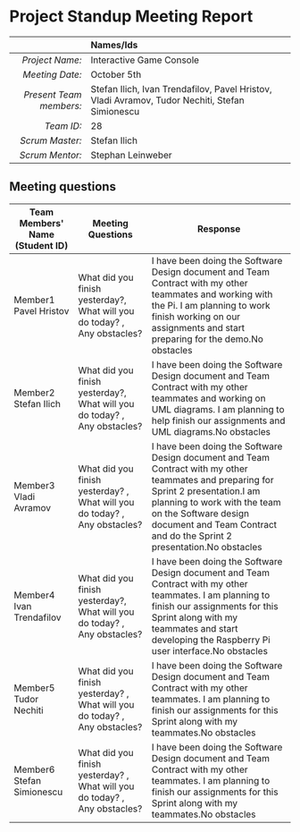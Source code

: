 # Project Standup Meeting Report 

|                          | **Names/Ids**  |
|-------------------------:|:---------------|
| *Project Name:*          |     Interactive Game Console  |
| *Meeting Date:*          |    October 5th |
| *Present Team members:*  |  Stefan Ilich, Ivan Trendafilov, Pavel Hristov, Vladi Avramov, Tudor Nechiti, Stefan Simionescu|
| *Team ID:*               |     28           |
| *Scrum  Master:*         |    Stefan Ilich|
| *Scrum  Mentor:*         |     Stephan Leinweber  |
 
## Meeting questions



| **Team Members' Name (Student ID)** | **Meeting Questions** | **Response**  |
|-------------------------------------|-----------------------|---------------|
| Member1      Pavel Hristov          |   What did you finish yesterday?, What will you do today? , Any obstacles?   |I have been doing the Software Design document and Team Contract with my other teammates and working with the Pi. I am planning to work finish working on our assignments and start preparing for the demo.No obstacles        |
| Member2      Stefan Ilich           |  What did you finish yesterday?, What will you do today?  , Any obstacles?   |I have been doing the Software Design document and Team Contract with my other teammates and working on UML diagrams. I am planning to help finish our assignments and UML diagrams.No obstacles         |
| Member3      Vladi Avramov          |  What did you finish yesterday? ,  What will you do today?  , Any obstacles? |I have been doing the Software Design document and Team Contract with my other teammates and preparing for Sprint 2 presentation.I am planning to work with the team on the Software design document and Team Contract and do the Sprint 2 presentation.No obstacles        |
| Member4      Ivan Trendafilov       |  What did you finish yesterday?, What will you do today?  ,  Any obstacles?  |I have been doing the Software Design document and Team Contract with my other teammates. I am planning to finish our assignments for this Sprint along with my teammates and start developing the Raspberry Pi user interface.No obstacles|
| Member5       Tudor Nechiti         | What did you finish yesterday? , What will you do today? ,    Any obstacles? |I have been doing the Software Design document and Team Contract with my other teammates. I am planning to finish our assignments for this Sprint along with my teammates.No obstacles           |
| Member6      Stefan Simionescu      |  What did you finish yesterday? ,  What will you do today? , Any obstacles?  |I have been doing the Software Design document and Team Contract with my other teammates. I am planning to finish our assignments for this Sprint along with my teammates.No obstacles         |
